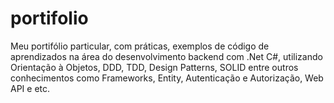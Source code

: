 # portifolio
Meu portifólio particular, com práticas, exemplos de código de aprendizados na área do desenvolvimento backend com .Net C#, utilizando Orientação à Objetos, DDD, TDD, Design Patterns, SOLID entre outros conhecimentos como Frameworks, Entity, Autenticação e Autorização, Web API e etc.
